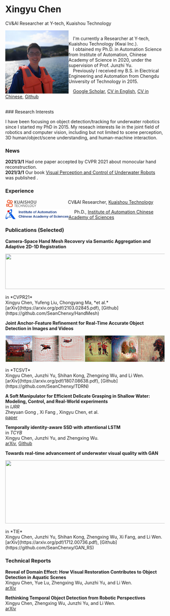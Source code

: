 # Xingyu Chen

CV&AI Researcher at Y-tech, Kuaishou Technology

<img align="left" src="./img/photo.jpg" width="200" height="">

<br/> &emsp;I'm currently a Researcher at Y-tech, Kuaishou Technology (Kwai Inc.). 
<br/> &emsp;I obtained my Ph.D. in Automation Science from Institute of Automation, Chinese Academy of Science in 2020, under the supervision of Prof. Junzhi Yu. 
<br/> &emsp;Previously I received my B.S. in Electrical Engineering and Automation from Chengdu University of Technology in 2015.

&emsp;[Google Scholar](https://scholar.google.com/citations?user=YurWtIEAAAAJ&hl), 
[CV in English](), 
[CV in Chinese](), 
[Github](https://github.com/SeanChenxy)

<br/>
### Research Interests

I have been focusing on object detection/tracking for underwater robotics since I started my PhD in 2015. My reseach interests lie in the joint field of robotics and computer vision, including but not limited to scene perception, 3D human/object/scene understanding, and human-machine interaction.

### News

**2021/3/1** Had one paper accepted by CVPR 2021 about monocular hand reconstruction.
<br/>**2021/3/1** Our book [Visual Perception and Control of Underwater Robots](https://www.routledge.com/Visual-Perception-and-Control-of-Underwater-Robots/Yu-Chen-Kong/p/book/9780367695781) was published .

### Experience

<img align="left" src="img/logo_Kuaishou.png" width="100"> 

&emsp;&emsp;&emsp;&emsp;&emsp;&emsp;&emsp;CV&AI Researcher, [Kuaishou Technology](https://www.kwai.com/)

<img align="left" src="img/logo_IA.jpg" width="200"> 

&emsp; Ph.D., [Institute of Automation Chinese Academy of Sciences](http://english.ia.cas.cn/)




### Publications (Selected)

**Camera-Space Hand Mesh Recovery via Semantic Aggregation and Adaptive 2D-1D Registration**
<p align="left">
<img src="./img/cmr.gif" width="672" height="112">
</p>
in *CVPR21*
<br/>Xingyu Chen, Yufeng Liu, Chongyang Ma, *et al.*
<br/>[arXiv](https://arxiv.org/pdf/2103.02845.pdf), [Github](https://github.com/SeanChenxy/HandMesh)

**Joint Anchor-Feature Refinement for Real-Time Accurate Object Detection in Images and Videos**
<p align="left">
<img src="./img/tdrn.jpg" width="672" height="">
</p>
in *TCSVT*
<br/>Xingyu Chen, Junzhi Yu, Shihan Kong, Zhengxing Wu, and Li Wen.
<br/>[arXiv](https://arxiv.org/pdf/1807.08638.pdf), [Github](https://github.com/SeanChenxy/TDRN)

**A Soft Manipulator for Efficient Delicate Grasping in Shallow Water: Modeling, Control, and Real-World experiments**
<br/>in *IJRR*
<br/>Zheyuan Gong , Xi Fang , Xingyu Chen, et al.
<br/>[paper](https://softrobotics.buaa.edu.cn/Download/2020/2020-IJRR-Gongzheyuan.pdf)

**Temporally identity-aware SSD with attentional LSTM**
<br/>in *TCYB*
<br/>Xingyu Chen, Junzhi Yu, and Zhengxing Wu.
<br/>[arXiv](https://arxiv.org/pdf/1803.00197.pdf), [Github](https://github.com/SeanChenxy/TSSD-OTA)

**Towards real-time advancement of underwater visual quality with GAN**
<p align="left">
<img src="./img/ganrs.gif" width="672" height="200">
</p>
in *TIE*
<br/>Xingyu Chen, Junzhi Yu, Shihan Kong, Zhengxing Wu, Xi Fang, and Li Wen.
<br/>[arXiv](https://arxiv.org/pdf/1712.00736.pdf), [Github](https://github.com/SeanChenxy/GAN_RS)


### Technical Reports

**Reveal of Domain Effect: How Visual Restoration Contributes to Object Detection in Aquatic Scenes**
<br/>Xingyu Chen, Yue Lu, Zhengxing Wu, Junzhi Yu, and Li Wen.
[<br/>arXiv](https://arxiv.org/pdf/2003.01913.pdf)

**Rethinking Temporal Object Detection from Robotic Perspectives**
<br/>Xingyu Chen, Zhengxing Wu, Junzhi Yu, and Li Wen.
<br/>[arXiv](https://arxiv.org/pdf/1912.10406.pdf)


